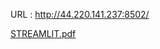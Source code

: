 URL : http://44.220.141.237:8502/

[STREAMLIT.pdf](https://github.com/hasnain393/IoT_AtmoPerdict/files/15098571/STREAMLIT.pdf)



